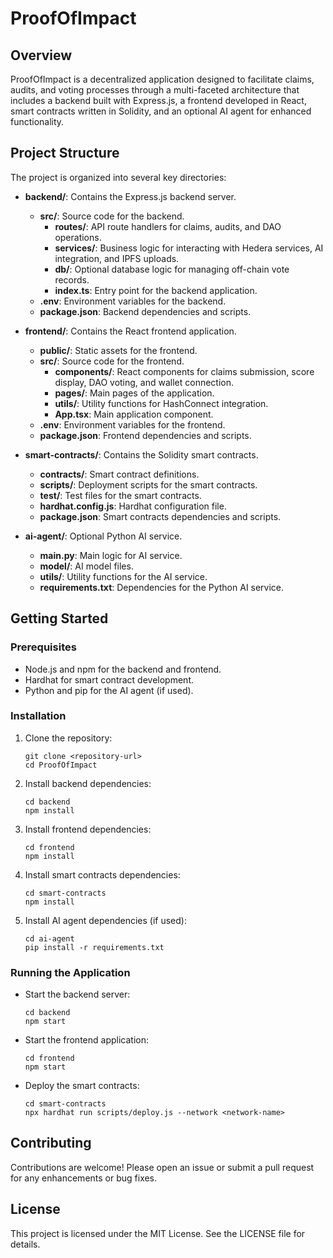 # ProofOfImpact

## Overview
ProofOfImpact is a decentralized application designed to facilitate claims, audits, and voting processes through a multi-faceted architecture that includes a backend built with Express.js, a frontend developed in React, smart contracts written in Solidity, and an optional AI agent for enhanced functionality.

## Project Structure
The project is organized into several key directories:

- **backend/**: Contains the Express.js backend server.
  - **src/**: Source code for the backend.
    - **routes/**: API route handlers for claims, audits, and DAO operations.
    - **services/**: Business logic for interacting with Hedera services, AI integration, and IPFS uploads.
    - **db/**: Optional database logic for managing off-chain vote records.
    - **index.ts**: Entry point for the backend application.
  - **.env**: Environment variables for the backend.
  - **package.json**: Backend dependencies and scripts.

- **frontend/**: Contains the React frontend application.
  - **public/**: Static assets for the frontend.
  - **src/**: Source code for the frontend.
    - **components/**: React components for claims submission, score display, DAO voting, and wallet connection.
    - **pages/**: Main pages of the application.
    - **utils/**: Utility functions for HashConnect integration.
    - **App.tsx**: Main application component.
  - **.env**: Environment variables for the frontend.
  - **package.json**: Frontend dependencies and scripts.

- **smart-contracts/**: Contains the Solidity smart contracts.
  - **contracts/**: Smart contract definitions.
  - **scripts/**: Deployment scripts for the smart contracts.
  - **test/**: Test files for the smart contracts.
  - **hardhat.config.js**: Hardhat configuration file.
  - **package.json**: Smart contracts dependencies and scripts.

- **ai-agent/**: Optional Python AI service.
  - **main.py**: Main logic for AI service.
  - **model/**: AI model files.
  - **utils/**: Utility functions for the AI service.
  - **requirements.txt**: Dependencies for the Python AI service.

## Getting Started

### Prerequisites
- Node.js and npm for the backend and frontend.
- Hardhat for smart contract development.
- Python and pip for the AI agent (if used).

### Installation
1. Clone the repository:
   ```
   git clone <repository-url>
   cd ProofOfImpact
   ```

2. Install backend dependencies:
   ```
   cd backend
   npm install
   ```

3. Install frontend dependencies:
   ```
   cd frontend
   npm install
   ```

4. Install smart contracts dependencies:
   ```
   cd smart-contracts
   npm install
   ```

5. Install AI agent dependencies (if used):
   ```
   cd ai-agent
   pip install -r requirements.txt
   ```

### Running the Application
- Start the backend server:
  ```
  cd backend
  npm start
  ```

- Start the frontend application:
  ```
  cd frontend
  npm start
  ```

- Deploy the smart contracts:
  ```
  cd smart-contracts
  npx hardhat run scripts/deploy.js --network <network-name>
  ```

## Contributing
Contributions are welcome! Please open an issue or submit a pull request for any enhancements or bug fixes.

## License
This project is licensed under the MIT License. See the LICENSE file for details.